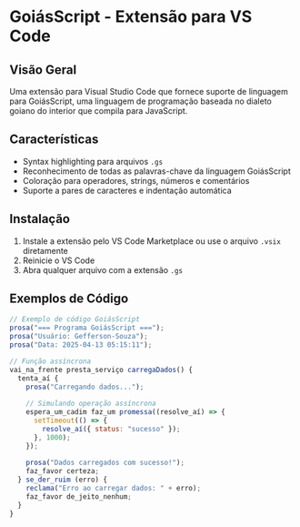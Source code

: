 # GoiásScript - Extensão para VS Code

## Visão Geral

Uma extensão para Visual Studio Code que fornece suporte de linguagem para GoiásScript, uma linguagem de programação baseada no dialeto goiano do interior que compila para JavaScript.

## Características

- Syntax highlighting para arquivos `.gs`
- Reconhecimento de todas as palavras-chave da linguagem GoiásScript
- Coloração para operadores, strings, números e comentários
- Suporte a pares de caracteres e indentação automática

## Instalação

1. Instale a extensão pelo VS Code Marketplace ou use o arquivo `.vsix` diretamente
2. Reinicie o VS Code
3. Abra qualquer arquivo com a extensão `.gs`

## Exemplos de Código

```javascript
// Exemplo de código GoiásScript
prosa("=== Programa GoiásScript ===");
prosa("Usuário: Gefferson-Souza");
prosa("Data: 2025-04-13 05:15:11");

// Função assíncrona
vai_na_frente presta_serviço carregaDados() {
  tenta_aí {
    prosa("Carregando dados...");
    
    // Simulando operação assíncrona
    espera_um_cadim faz_um promessa((resolve_aí) => {
      setTimeout(() => {
        resolve_aí({ status: "sucesso" });
      }, 1000);
    });
    
    prosa("Dados carregados com sucesso!");
    faz_favor certeza;
  } se_der_ruim (erro) {
    reclama("Erro ao carregar dados: " + erro);
    faz_favor de_jeito_nenhum;
  }
}